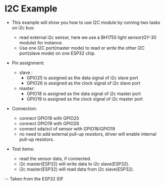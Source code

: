 # I2C Example

 
* This example will show you how to use I2C module by running two tasks on i2c bus:
 
    * read external i2c sensor, here we use a BH1750 light sensor(GY-30 module) for instance.
    * Use one I2C port(master mode) to read or write the other I2C port(slave mode) on one ESP32 chip.
 
* Pin assignment:
 
    * slave :
        * GPIO25 is assigned as the data signal of i2c slave port
        * GPIO26 is assigned as the clock signal of i2c slave port
    * master:
        * GPIO18 is assigned as the data signal of i2c master port
        * GPIO19 is assigned as the clock signal of i2c master port
 
* Connection:
 
    * connect GPIO18 with GPIO25
    * connect GPIO19 with GPIO26
    * connect sda/scl of sensor with GPIO18/GPIO19
    * no need to add external pull-up resistors, driver will enable internal pull-up resistors.
 
* Test items:
 
    * read the sensor data, if connected.
    * i2c master(ESP32) will write data to i2c slave(ESP32).
    * i2c master(ESP32) will read data from i2c slave(ESP32).

-- Taken from the ESP32 IDF